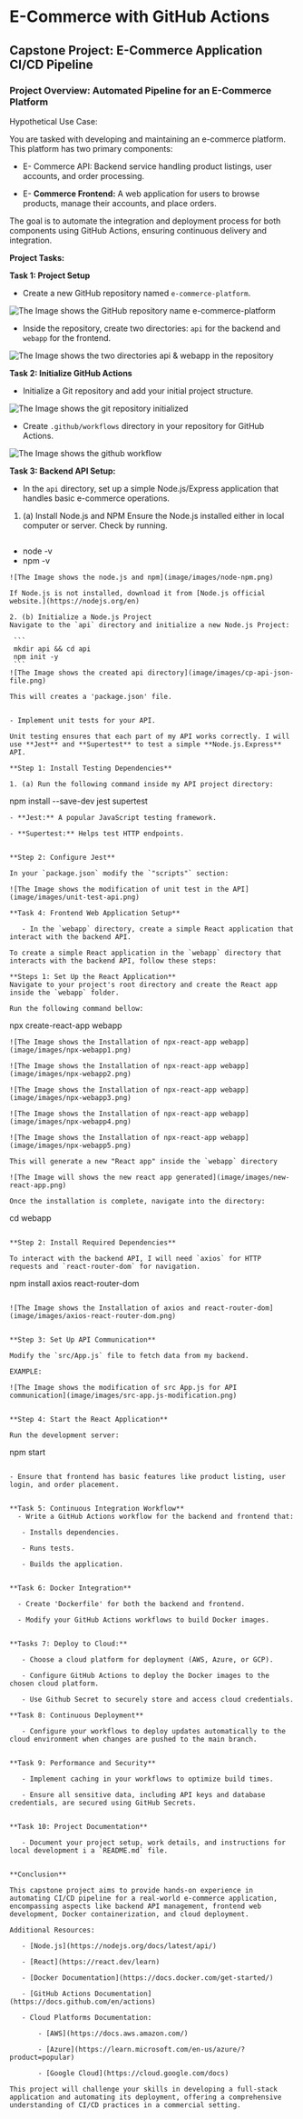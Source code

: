 # E-Commerce with GitHub Actions

## Capstone Project: E-Commerce Application CI/CD Pipeline

### Project Overview: Automated Pipeline for an E-Commerce Platform

Hypothetical Use Case:

You are tasked with developing and maintaining an e-commerce platform. This platform has two primary components:

   - E- Commerce API: Backend service handling product listings, user accounts, and order processing.

   - E- **Commerce Frontend:** A web application for users to browse products, manage their accounts, and place orders.


The goal is to automate the integration and deployment process for both components using GitHub Actions, ensuring continuous delivery and integration.


**Project Tasks:**

**Task 1: Project Setup**

   - Create a new GitHub repository named `e-commerce-platform`. 

![The Image shows the GitHub repository name e-commerce-platform](image/images/ecommerce-repository.png)

   - Inside the repository, create two directories: `api` for the backend and `webapp` for the frontend.

![The Image shows the two directories api & webapp in the repository](image/images/two-directory-api-webapp.png)

**Task 2: Initialize GitHub Actions**

   - Initialize a Git repository and add your initial project structure.

![The Image shows the git repository initialized](image/images/initialize-git-repository.png)

   - Create `.github/workflows` directory in your repository for GitHub Actions.

![The Image shows the github workflow](image/images/github-workflow.png)

**Task 3: Backend API Setup:**

   - In the `api` directory, set up a simple Node.js/Express application that handles basic e-commerce operations.

1. (a) Install Node.js and NPM
Ensure the Node.js installed either in local computer or server. Check by running.

   ```
  - node -v
  - npm -v
   ```
![The Image shows the node.js and npm](image/images/node-npm.png)

If Node.js is not installed, download it from [Node.js official website.](https://nodejs.org/en)

2. (b) Initialize a Node.js Project
   Navigate to the `api` directory and initialize a new Node.js Project:

    ```
    mkdir api && cd api
    npm init -y
    ```
![The Image shows the created api directory](image/images/cp-api-json-file.png)

This will creates a 'package.json' file.


   - Implement unit tests for your API.

Unit testing ensures that each part of my API works correctly. I will use **Jest** and **Supertest** to test a simple **Node.js.Express** API.

**Step 1: Install Testing Dependencies**

1. (a) Run the following command inside my API project directory:

```
npm install --save-dev jest supertest
```
- **Jest:** A popular JavaScript testing framework.

- **Supertest:** Helps test HTTP endpoints.


**Step 2: Configure Jest**

In your `package.json` modify the `"scripts"` section:

![The Image shows the modification of unit test in the API](image/images/unit-test-api.png)

**Task 4: Frontend Web Application Setup**

   - In the `webapp` directory, create a simple React application that interact with the backend API.

To create a simple React application in the `webapp` directory that interacts with the backend API, follow these steps:

**Steps 1: Set Up the React Application**
Navigate to your project's root directory and create the React app inside the `webapp` folder.

Run the following command bellow:

```
npx create-react-app webapp
```
![The Image shows the Installation of npx-react-app webapp](image/images/npx-webapp1.png)

![The Image shows the Installation of npx-react-app webapp](image/images/npx-webapp2.png)

![The Image shows the Installation of npx-react-app webapp](image/images/npx-webapp3.png)

![The Image shows the Installation of npx-react-app webapp](image/images/npx-webapp4.png)

![The Image shows the Installation of npx-react-app webapp](image/images/npx-webapp5.png)

This will generate a new "React app" inside the `webapp` directory

![The Image will shows the new react app generated](image/images/new-react-app.png)

Once the installation is complete, navigate into the directory:

```
cd webapp
```

**Step 2: Install Required Dependencies**

To interact with the backend API, I will need `axios` for HTTP requests and `react-router-dom` for navigation.

```
npm install axios react-router-dom
```

![The Image shows the Installation of axios and react-router-dom](image/images/axios-react-router-dom.png)


**Step 3: Set Up API Communication**

Modify the `src/App.js` file to fetch data from my backend.

EXAMPLE:

![The Image shows the modification of src App.js for API communication](image/images/src-app.js-modification.png)


**Step 4: Start the React Application**

Run the development server:

```
npm start
```

- Ensure that frontend has basic features like product listing, user login, and order placement.


**Task 5: Continuous Integration Workflow**
  - Write a GitHub Actions workflow for the backend and frontend that:

   - Installs dependencies.

   - Runs tests.

   - Builds the application.


**Task 6: Docker Integration**

  - Create 'Dockerfile' for both the backend and frontend.

  - Modify your GitHub Actions workflows to build Docker images.


**Tasks 7: Deploy to Cloud:**

   - Choose a cloud platform for deployment (AWS, Azure, or GCP).

   - Configure GitHub Actions to deploy the Docker images to the chosen cloud platform.

   - Use Github Secret to securely store and access cloud credentials.

**Task 8: Continuous Deployment** 
   
   - Configure your workflows to deploy updates automatically to the cloud environment when changes are pushed to the main branch.


**Task 9: Performance and Security** 
   
   - Implement caching in your workflows to optimize build times.

   - Ensure all sensitive data, including API keys and database credentials, are secured using GitHub Secrets.


**Task 10: Project Documentation** 

   - Document your project setup, work details, and instructions for local development i a `README.md` file.


**Conclusion**

This capstone project aims to provide hands-on experience in automating CI/CD pipeline for a real-world e-commerce application, encompassing aspects like backend API management, frontend web development, Docker containerization, and cloud deployment.

Additional Resources:

   - [Node.js](https://nodejs.org/docs/latest/api/)

   - [React](https://react.dev/learn)

   - [Docker Documentation](https://docs.docker.com/get-started/)

   - [GitHub Actions Documentation](https://docs.github.com/en/actions)

   - Cloud Platforms Documentation:

       - [AWS](https://docs.aws.amazon.com/)

       - [Azure](https://learn.microsoft.com/en-us/azure/?product=popular)

       - [Google Cloud](https://cloud.google.com/docs)

This project will challenge your skills in developing a full-stack application and automating its deployment, offering a comprehensive understanding of CI/CD practices in a commercial setting.
